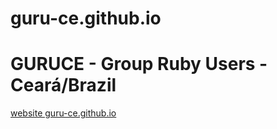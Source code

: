 guru-ce.github.io
=================

# GURUCE - Group Ruby Users - Ceará/Brazil

[website guru-ce.github.io](http://guru-ce.github.io)
